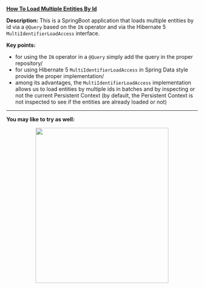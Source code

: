 
**[How To Load Multiple Entities By Id](https://github.com/AnghelLeonard/Hibernate-SpringBoot/tree/master/HibernateSpringBootLoadMultipleIds)**

**Description:** This is a SpringBoot application that loads multiple entities by id via a `@Query` based on the `IN` operator and via the Hibernate 5 `MultiIdentifierLoadAccess` interface.

**Key points:**
- for using the `IN` operator in a `@Query` simply add the query in the proper repository/
- for using Hibernate 5 `MultiIdentifierLoadAccess` in Spring Data style provide the proper implementation/
- among its advantages, the `MultiIdentifierLoadAccess` implementation allows us to load entities by multiple ids in batches and by inspecting or not the current Persistent Context (by default, the Persistent Context is not inspected to see if the entities are already loaded or not)
-------------------------------

**You may like to try as well:**
<a href="https://leanpub.com/java-persistence-performance-illustrated-guide"><p align="center"><img src="https://github.com/AnghelLeonard/Hibernate-SpringBoot/blob/master/Java%20Persistence%20Performance%20Illustrated%20Guide.jpg" height="410" width="350"/></p></a>
